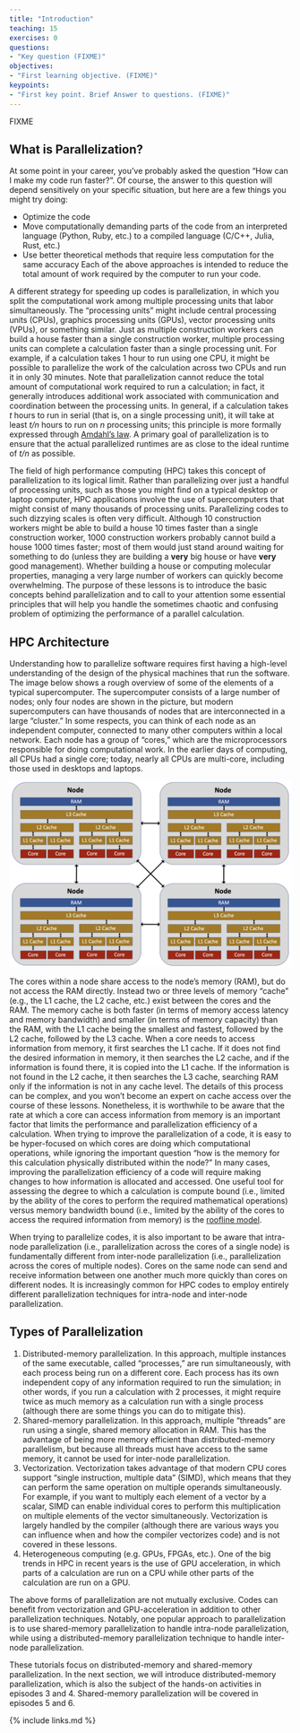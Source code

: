 ```yaml
---
title: "Introduction"
teaching: 15
exercises: 0
questions:
- "Key question (FIXME)"
objectives:
- "First learning objective. (FIXME)"
keypoints:
- "First key point. Brief Answer to questions. (FIXME)"
---
```

FIXME

## What is Parallelization?

At some point in your career, you’ve probably asked the question “How can I make my code run faster?”.  Of course, the answer to this question will depend sensitively on your specific situation, but here are a few things you might try doing:
- Optimize the code
- Move computationally demanding parts of the code from an interpreted language (Python, Ruby, etc.) to a compiled language (C/C++, Julia, Rust, etc.)
- Use better theoretical methods that require less computation for the same accuracy
Each of the above approaches is intended to reduce the total amount of work required by the computer to run your code.

A different strategy for speeding up codes is parallelization, in which you split the computational work among multiple processing units that labor simultaneously.
The “processing units” might include central processing units (CPUs), graphics processing units (GPUs), vector processing units (VPUs), or something similar.
Just as multiple construction workers can build a house faster than a single construction worker, multiple processing units can complete a calculation faster than a single processing unit.
For example, if a calculation takes 1 hour to run using one CPU, it might be possible to parallelize the work of the calculation across two CPUs and run it in only 30 minutes.
Note that parallelization cannot reduce the total amount of computational work required to run a calculation; in fact, it generally introduces additional work associated with communication and coordination between the processing units.
In general, if a calculation takes *t* hours to run in serial (that is, on a single processing unit), it will take at least *t/n* hours to run on *n* processing units; this principle is more formally expressed through [Amdahl’s law](https://en.wikipedia.org/wiki/Amdahl%27s_law).
A primary goal of parallelization is to ensure that the actual parallelized runtimes are as close to the ideal runtime of *t/n* as possible.

The field of high performance computing (HPC) takes this concept of parallelization to its logical limit.
Rather than parallelizing over just a handful of processing units, such as those you might find on a typical desktop or laptop computer, HPC applications involve the use of supercomputers that might consist of many thousands of processing units.
Parallelizing codes to such dizzying scales is often very difficult.
Although 10 construction workers might be able to build a house 10 times faster than a single construction worker, 1000 construction workers probably cannot build a house 1000 times faster; most of them would just stand around waiting for something to do (unless they are building a **very** big house or have **very** good management).
Whether building a house or computing molecular properties, managing a very large number of workers can quickly become overwhelming.
The purpose of these lessons is to introduce the basic concepts behind parallelization and to call to your attention some essential principles that will help you handle the sometimes chaotic and confusing problem of optimizing the performance of a parallel calculation.

## HPC Architecture

Understanding how to parallelize software requires first having a high-level understanding of the design of the physical machines that run the software.
The image below shows a rough overview of some of the elements of a typical supercomputer.
The supercomputer consists of a large number of nodes; only four nodes are shown in the picture, but modern supercomputers can have thousands of nodes that are interconnected in a large “cluster.”
In some respects, you can think of each node as an independent computer, connected to many other computers within a local network.
Each node has a group of “cores,” which are the microprocessors responsible for doing computational work.
In the earlier days of computing, all CPUs had a single core; today, nearly all CPUs are multi-core, including those used in desktops and laptops.

![hpc_architecture](images/hpc_architecture.png "HPC Architecture")

The cores within a node share access to the node’s memory (RAM), but do not access the RAM directly.
Instead two or three levels of memory “cache” (e.g., the L1 cache, the L2 cache, etc.) exist between the cores and the RAM.
The memory cache is both faster (in terms of memory access latency and memory bandwidth) and smaller (in terms of memory capacity) than the RAM, with the L1 cache being the smallest and fastest, followed by the L2 cache, followed by the L3 cache.
When a core needs to access information from memory, it first searches the L1 cache.
If it does not find the desired information in memory, it then searches the L2 cache, and if the information is found there, it is copied into the L1 cache.
If the information is not found in the L2 cache, it then searches the L3 cache, searching RAM only if the information is not in any cache level.
The details of this process can be complex, and you won’t become an expert on cache access over the course of these lessons.
Nonetheless, it is worthwhile to be aware that the rate at which a core can access information from memory is an important factor that limits the performance and parallelization efficiency of a calculation.
When trying to improve the parallelization of a code, it is easy to be hyper-focused on which cores are doing which computational operations, while ignoring the important question “how is the memory for this calculation physically distributed within the node?”
In many cases, improving the parallelization efficiency of a code will require making changes to how information is allocated and accessed.
One useful tool for assessing the degree to which a calculation is compute bound (i.e., limited by the ability of the cores to perform the required mathematical operations) versus memory bandwidth bound (i.e., limited by the ability of the cores to access the required information from memory) is the [roofline model](https://en.wikipedia.org/wiki/Roofline_model).

When trying to parallelize codes, it is also important to be aware that intra-node parallelization (i.e., parallelization across the cores of a single node) is fundamentally different from inter-node parallelization (i.e., parallelization across the cores of multiple nodes).
Cores on the same node can send and receive information between one another much more quickly than cores on different nodes.
It is increasingly common for HPC codes to employ entirely different parallelization techniques for intra-node and inter-node parallelization.

## Types of Parallelization

1. Distributed-memory parallelization.  In this approach, multiple instances of the same executable, called “processes,” are run simultaneously, with each process being run on a different core.  Each process has its own independent copy of any information required to run the simulation; in other words, if you run a calculation with 2 processes, it might require twice as much memory as a calculation run with a single process (although there are some things you can do to mitigate this).
2. Shared-memory parallelization.  In this approach, multiple “threads” are run using a single, shared memory allocation in RAM.  This has the advantage of being more memory efficient than distributed-memory parallelism, but because all threads must have access to the same memory, it cannot be used for inter-node parallelization.
3. Vectorization.  Vectorization takes advantage of that modern CPU cores support “single instruction, multiple data” (SIMD), which means that they can perform the same operation on multiple operands simultaneously.  For example, if you want to multiply each element of a vector by a scalar, SIMD can enable individual cores to perform this multiplication on multiple elements of the vector simultaneously.  Vectorization is largely handled by the compiler (although there are various ways you can influence when and how the compiler vectorizes code) and is not covered in these lessons.
4. Heterogeneous computing (e.g. GPUs, FPGAs, etc.).  One of the big trends in HPC in recent years is the use of GPU acceleration, in which parts of a calculation are run on a CPU while other parts of the calculation are run on a GPU.

The above forms of parallelization are not mutually exclusive.
Codes can benefit from vectorization and GPU-acceleration in addition to other parallelization techniques.
Notably, one popular approach to parallelization is to use shared-memory parallelization to handle intra-node parallelization, while using a distributed-memory parallelization technique to handle inter-node parallelization.

These tutorials focus on distributed-memory and shared-memory parallelization.
In the next section, we will introduce distributed-memory parallelization, which is also the subject of the hands-on activities in episodes 3 and 4.
Shared-memory parallelization will be covered in episodes 5 and 6.

{% include links.md %}
